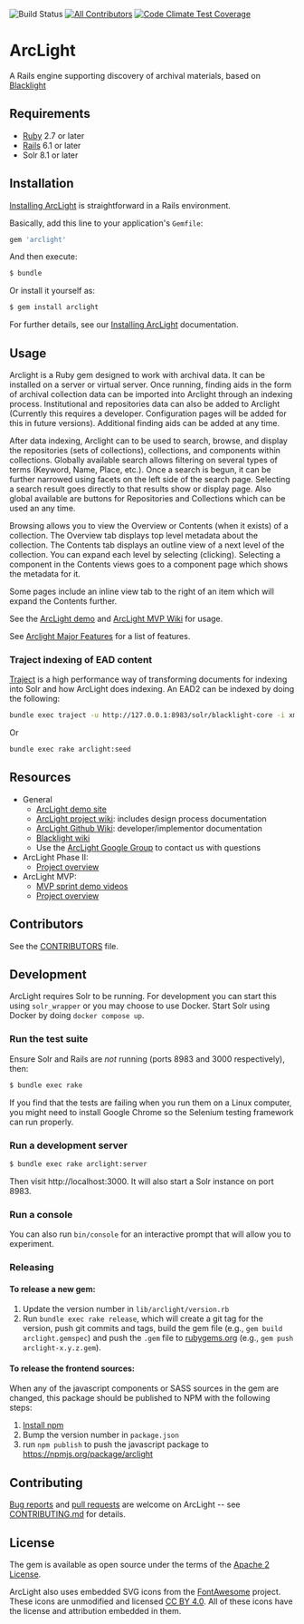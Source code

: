![Build Status](https://github.com/projectblacklight/arclight/workflows/CI/badge.svg)
[![All Contributors](https://img.shields.io/badge/all_contributors-17-orange.svg?style=flat-square)](CONTRIBUTORS.md)
[![Code Climate Test Coverage](https://codeclimate.com/github/projectblacklight/arclight/badges/coverage.svg)](https://codeclimate.com/github/projectblacklight/arclight/coverage)

# ArcLight

A Rails engine supporting discovery of archival materials, based on [Blacklight](https://projectblacklight.org/)


## Requirements

* [Ruby](https://www.ruby-lang.org/en/) 2.7 or later
* [Rails](http://rubyonrails.org) 6.1 or later
* Solr 8.1 or later

## Installation

[Installing ArcLight](https://github.com/projectblacklight/arclight/wiki/Creating,-installing,-and-running-your-ArcLight-application) is straightforward in a Rails environment.

Basically, add this line to your application's `Gemfile`:

```ruby
gem 'arclight'
```

And then execute:

```sh
$ bundle
```

Or install it yourself as:

```sh
$ gem install arclight
```

For further details, see our [Installing ArcLight](https://github.com/projectblacklight/arclight/wiki/Creating,-installing,-and-running-your-ArcLight-application) documentation.

## Usage

Arclight is a Ruby gem designed to work with archival data. It can be installed on a server or virtual server. Once running, finding aids in the form of archival collection data can be imported into Arclight through an indexing process. Institutional and repositories data can also be added to Arclight (Currently this requires a developer. Configuration pages will be added for this in future versions). Additional finding aids can be added at any time.

After data indexing, Arclight can to be used to search, browse, and display the repositories (sets of collections), collections, and components within collections. Globally available search allows filtering on several types of terms (Keyword, Name, Place, etc.). Once a search is begun, it can be further narrowed using facets on the left side of the search page. Selecting a search result goes directly to that results show or display page. Also global available are buttons for Repositories and Collections which can be used an any time.

Browsing allows you to view the Overview or Contents (when it exists) of a collection. The Overview tab displays top level metadata about the collection. The Contents tab displays an outline view of a next level of the collection. You can expand each level by selecting (clicking). Selecting a component in the Contents views goes to a component page which shows the metadata for it.

Some pages include an inline view tab to the right of an item which will expand the Contents further.

See the [ArcLight demo](https://arclight-demo.projectblacklight.org/) and [ArcLight MVP Wiki](https://github.com/projectblacklight/arclight/wiki) for usage.

See [Arclight Major Features](https://github.com/projectblacklight/arclight/wiki/Arclight-Major-Features) for a list of features.

### Traject indexing of EAD content
[Traject](https://github.com/traject/traject) is a high performance way of transforming documents for indexing into Solr and how ArcLight does indexing. An EAD2 can be indexed by doing the following:

```sh
bundle exec traject -u http://127.0.0.1:8983/solr/blacklight-core -i xml -c lib/arclight/traject/ead2_config.rb spec/fixtures/ead/sample/large-components-list.xml
```

Or

```sh
bundle exec rake arclight:seed
```

## Resources

* General
  * [ArcLight demo site](https://arclight-demo.projectblacklight.org/)
  * [ArcLight project wiki](https://bit.ly/arclightproject): includes design process documentation
  * [ArcLight Github Wiki](https://github.com/projectblacklight/arclight/wiki): developer/implementor documentation
  * [Blacklight wiki](https://github.com/projectblacklight/blacklight/wiki)
  * Use the [ArcLight Google Group](http://groups.google.com/d/forum/arclight-community) to contact us with questions
* ArcLight Phase II:
  * [Project overview](https://wiki.duraspace.org/display/samvera/ArcLight+Phase+II)
* ArcLight MVP:
  * [MVP sprint demo videos](https://www.youtube.com/playlist?list=PLMdUaIJ0G8QgbuDCUVvFhTSTO96N37lRA)
  * [Project overview](https://wiki.duraspace.org/display/samvera/ArcLight+MVP)

## Contributors

See the [CONTRIBUTORS](CONTRIBUTORS.md) file.

## Development

ArcLight requires Solr to be running.  For development you can start this using `solr_wrapper` or you may choose to use Docker. Start Solr using Docker by doing `docker compose up`.

### Run the test suite

Ensure Solr and Rails are _not_ running (ports 8983 and 3000 respectively), then:

```sh
$ bundle exec rake
```
If you find that the tests are failing when you run them on a Linux computer, you might need to install Google Chrome so the Selenium testing framework can run properly.

### Run a development server

```sh
$ bundle exec rake arclight:server
```

Then visit http://localhost:3000. It will also start a Solr instance on port 8983.

### Run a console

You can also run `bin/console` for an interactive prompt that will allow you to experiment.

### Releasing

#### To release a new gem:

1. Update the version number in `lib/arclight/version.rb`
2. Run `bundle exec rake release`, which will create a git tag for the version, push git commits and tags, build the gem file (e.g., `gem build arclight.gemspec`) and push the `.gem` file to [rubygems.org](https://rubygems.org) (e.g., `gem push arclight-x.y.z.gem`).

#### To release the frontend sources:

When any of the javascript components or SASS sources in the gem are changed, this package should be published to NPM with the following steps:
1. [Install npm](https://www.npmjs.com/get-npm)
2. Bump the version number in `package.json`
3. run `npm publish` to push the javascript package to https://npmjs.org/package/arclight

## Contributing

[Bug reports](https://github.com/projectblacklight/arclight/issues) and [pull requests](https://github.com/projectblacklight/arclight/pulls) are welcome on ArcLight -- see [CONTRIBUTING.md](https://github.com/projectblacklight/arclight/blob/main/CONTRIBUTING.md) for details.
## License

The gem is available as open source under the terms of the [Apache 2 License](https://opensource.org/licenses/Apache-2.0).

ArcLight also uses embedded SVG icons from the [FontAwesome](https://fontawesome.com) project. These icons are unmodified and licensed [CC BY 4.0](https://creativecommons.org/licenses/by/4.0/). All of these icons have the license and attribution embedded in them.
